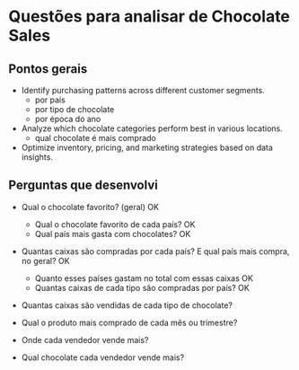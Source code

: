 # Questões para analisar de Chocolate Sales

## Pontos gerais

- Identify purchasing patterns across different customer segments.
    - por país
    - por tipo de chocolate
    - por época do ano
- Analyze which chocolate categories perform best in various locations.
    - qual chocolate é mais comprado
- Optimize inventory, pricing, and marketing strategies based on data insights.

## Perguntas que desenvolvi

- Qual o chocolate favorito? (geral) OK
    - Qual o chocolate favorito de cada país? OK
    - Qual país mais gasta com chocolates? OK

- Quantas caixas são compradas por cada país? E qual país mais compra, no geral? OK
    - Quanto esses países gastam no total com essas caixas OK
    - Quantas caixas de cada tipo são compradas por país? OK

- Quantas caixas são vendidas de cada tipo de chocolate?

- Qual o produto mais comprado de cada mês ou trimestre?

- Onde cada vendedor vende mais?

- Qual chocolate cada vendedor vende mais?

